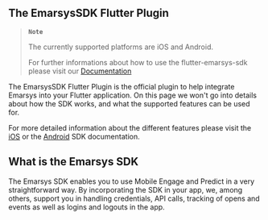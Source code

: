 ## The EmarsysSDK Flutter Plugin
> __`Note`__
>
> The currently supported platforms are iOS and Android.
> 
> For further informations about how to use the flutter-emarsys-sdk please visit our [Documentation](https://github.com/emartech/flutter-emarsys-sdk/wiki)

The EmarsysSDK Flutter Plugin is the official plugin to help integrate Emarsys into your Flutter application. 
On this page we won't go into details about how the SDK works, and what the supported features can be used for.

For more detailed information about the different features please visit the [iOS](https://github.com/emartech/ios-emarsys-sdk/wiki) or the [Android](https://github.com/emartech/android-emarsys-sdk/wiki) SDK documentation.

## What is the Emarsys SDK
The Emarsys SDK enables you to use Mobile Engage and Predict in a very straightforward way. By incorporating the SDK in your app, we, among others, support you in handling credentials, API calls, tracking of opens and events as well as logins and logouts in the app.
